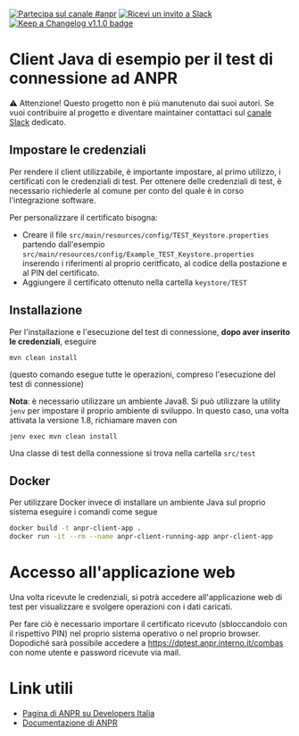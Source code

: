 [![Partecipa sul canale #anpr](https://img.shields.io/badge/Slack%20channel-%23anpr-blue.svg)](https://developersitalia.slack.com/messages/C7A8NS7RQ)
[![Ricevi un invito a Slack](https://slack.developers.italia.it/badge.svg)](https://slack.developers.italia.it/)
[![Keep a Changelog v1.1.0 badge](https://img.shields.io/badge/changelog-Keep%20a%20Changelog%20v1.1.0-%23E05735)](CHANGELOG.md)

# Client Java di esempio per il test di connessione ad ANPR

⚠️ Attenzione! Questo progetto non è più manutenuto dai suoi autori. Se vuoi contribuire al progetto e diventare maintainer contattaci sul [canale Slack](https://developersitalia.slack.com/archives/C7A8NS7RQ) dedicato.

## Impostare le credenziali

Per rendere il client utilizzabile, è importante impostare, al primo utilizzo, i certificati con le credenziali di test.
Per ottenere delle credenziali di test, è necessario richiederle al comune per conto del quale è in corso l'integrazione software.

Per personalizzare il certificato bisogna:

- Creare il file `src/main/resources/config/TEST_Keystore.properties` partendo dall'esempio `src/main/resources/config/Example_TEST_Keystore.properties` inserendo i riferimenti al proprio ceritficato, al codice della postazione e al PIN del certificato.
- Aggiungere il certificato ottenuto nella cartella `keystore/TEST`

## Installazione

Per l'installazione e l'esecuzione del test di connessione, **dopo aver inserito le credenziali**, eseguire
```
mvn clean install
```
(questo comando esegue tutte le operazioni, compreso l'esecuzione del test di connessione)

**Nota**: è necessario utilizzare un ambiente Java8.
Si può utilizzare la utility `jenv` per impostare il proprio ambiente di sviluppo.
In questo caso, una volta attivata la versione 1.8, richiamare maven con
```
jenv exec mvn clean install
```

Una classe di test della connessione si trova nella cartella `src/test`

## Docker

Per utilizzare Docker invece di installare un ambiente Java sul proprio sistema
eseguire i comandi come segue

```bash
docker build -t anpr-client-app .
docker run -it --rm --name anpr-client-running-app anpr-client-app
```

# Accesso all'applicazione web

Una volta ricevute le credenziali, si potrà accedere all'applicazione web di test per visualizzare e svolgere operazioni con i dati caricati.

Per fare ciò è necessario importare il certificato ricevuto (sbloccandolo con il rispettivo PIN) nel proprio sistema operativo o nel proprio browser. Dopodiché sarà possibile accedere a https://dptest.anpr.interno.it/combas con nome utente e password ricevute via mail.

# Link utili
* [Pagina di ANPR su Developers Italia](https://developers.italia.it/it/anpr)
* [Documentazione di ANPR](https://docs.italia.it/italia/anpr/anpr/it/stabile/index.html)
